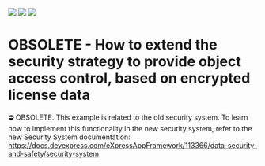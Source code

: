 <!-- default badges list -->
![](https://img.shields.io/endpoint?url=https://codecentral.devexpress.com/api/v1/VersionRange/134075413/12.1.4%2B)
[![](https://img.shields.io/badge/Open_in_DevExpress_Support_Center-FF7200?style=flat-square&logo=DevExpress&logoColor=white)](https://supportcenter.devexpress.com/ticket/details/E2184)
[![](https://img.shields.io/badge/📖_How_to_use_DevExpress_Examples-e9f6fc?style=flat-square)](https://docs.devexpress.com/GeneralInformation/403183)
<!-- default badges end -->
# OBSOLETE - How to extend the security strategy to provide object access control, based on encrypted license data

⛔ OBSOLETE. This example is related to the old security system. To learn how to implement this functionality in the new security system, refer to the new Security System documentation: https://docs.devexpress.com/eXpressAppFramework/113366/data-security-and-safety/security-system